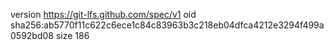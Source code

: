 version https://git-lfs.github.com/spec/v1
oid sha256:ab5770f11c622c6ece1c84c83963b3c218eb04dfca4212e3294f499a0592bd08
size 186
